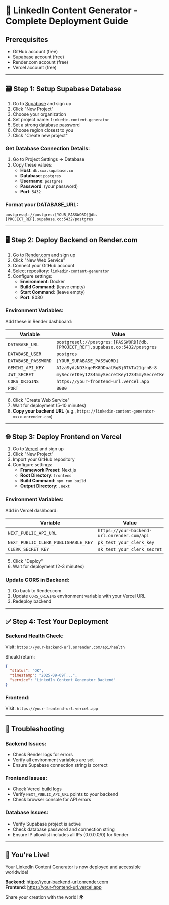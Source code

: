# 🚀 LinkedIn Content Generator - Complete Deployment Guide

## Prerequisites
- GitHub account (free)
- Supabase account (free) 
- Render.com account (free)
- Vercel account (free)

---

## 🗃️ Step 1: Setup Supabase Database

1. Go to [Supabase](https://supabase.com/) and sign up
2. Click "New Project"
3. Choose your organization
4. Set project name: `linkedin-content-generator`
5. Set a strong database password
6. Choose region closest to you
7. Click "Create new project"

### Get Database Connection Details:
1. Go to Project Settings → Database
2. Copy these values:
   - **Host**: `db.xxx.supabase.co`  
   - **Database**: `postgres`
   - **Username**: `postgres`
   - **Password**: (your password)
   - **Port**: `5432`

### Format your DATABASE_URL:
```
postgresql://postgres:[YOUR_PASSWORD]@db.[PROJECT_REF].supabase.co:5432/postgres
```

---

## 🖥️ Step 2: Deploy Backend on Render.com

1. Go to [Render.com](https://render.com/) and sign up
2. Click "New Web Service"
3. Connect your GitHub account
4. Select repository: `linkedin-content-generator`
5. Configure settings:
   - **Environment**: Docker
   - **Build Command**: (leave empty)
   - **Start Command**: (leave empty)  
   - **Port**: 8080

### Environment Variables:
Add these in Render dashboard:

| Variable | Value |
|----------|-------|
| `DATABASE_URL` | `postgresql://postgres:[PASSWORD]@db.[PROJECT_REF].supabase.co:5432/postgres` |
| `DATABASE_USER` | `postgres` |
| `DATABASE_PASSWORD` | `[YOUR_SUPABASE_PASSWORD]` |
| `GEMINI_API_KEY` | `AIzaSyAzND3kqePK8DDuatRqBj0TkTa21qrnB-8` |
| `JWT_SECRET` | `mySecretKey12345mySecretKey12345mySecretKey12345` |
| `CORS_ORIGINS` | `https://your-frontend-url.vercel.app` |
| `PORT` | `8080` |

6. Click "Create Web Service"
7. Wait for deployment (5-10 minutes)
8. **Copy your backend URL** (e.g., `https://linkedin-content-generator-xxxx.onrender.com`)

---

## 🌐 Step 3: Deploy Frontend on Vercel

1. Go to [Vercel](https://vercel.com/) and sign up
2. Click "New Project"
3. Import your GitHub repository
4. Configure settings:
   - **Framework Preset**: Next.js
   - **Root Directory**: `frontend`
   - **Build Command**: `npm run build`
   - **Output Directory**: `.next`

### Environment Variables:
Add in Vercel dashboard:

| Variable | Value |
|----------|-------|
| `NEXT_PUBLIC_API_URL` | `https://your-backend-url.onrender.com/api` |
| `NEXT_PUBLIC_CLERK_PUBLISHABLE_KEY` | `pk_test_your_clerk_key` |
| `CLERK_SECRET_KEY` | `sk_test_your_clerk_secret` |

5. Click "Deploy"
6. Wait for deployment (2-3 minutes)

### Update CORS in Backend:
1. Go back to Render.com
2. Update `CORS_ORIGINS` environment variable with your Vercel URL
3. Redeploy backend

---

## ✅ Step 4: Test Your Deployment

### Backend Health Check:
Visit: `https://your-backend-url.onrender.com/api/health`

Should return:
```json
{
  "status": "OK",
  "timestamp": "2025-09-09T...",
  "service": "LinkedIn Content Generator Backend"
}
```

### Frontend:
Visit: `https://your-frontend-url.vercel.app`

---

## 🔧 Troubleshooting

### Backend Issues:
- Check Render logs for errors
- Verify all environment variables are set
- Ensure Supabase connection string is correct

### Frontend Issues:
- Check Vercel build logs
- Verify `NEXT_PUBLIC_API_URL` points to your backend
- Check browser console for API errors

### Database Issues:
- Verify Supabase project is active
- Check database password and connection string
- Ensure IP allowlist includes all IPs (0.0.0.0/0) for Render

---

## 🎉 You're Live!

Your LinkedIn Content Generator is now deployed and accessible worldwide!

**Backend**: https://your-backend-url.onrender.com  
**Frontend**: https://your-frontend-url.vercel.app

Share your creation with the world! 🌍
